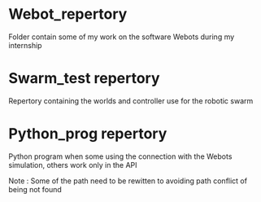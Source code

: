 # Webot_repertory
Folder contain some of my work on the software Webots during my internship

# Swarm_test repertory
Repertory containing the worlds and controller use for the robotic swarm

# Python_prog repertory
Python program when some using the connection with the Webots simulation, others work only in the API

Note : Some of the path need to be rewitten to avoiding path conflict of being not found

